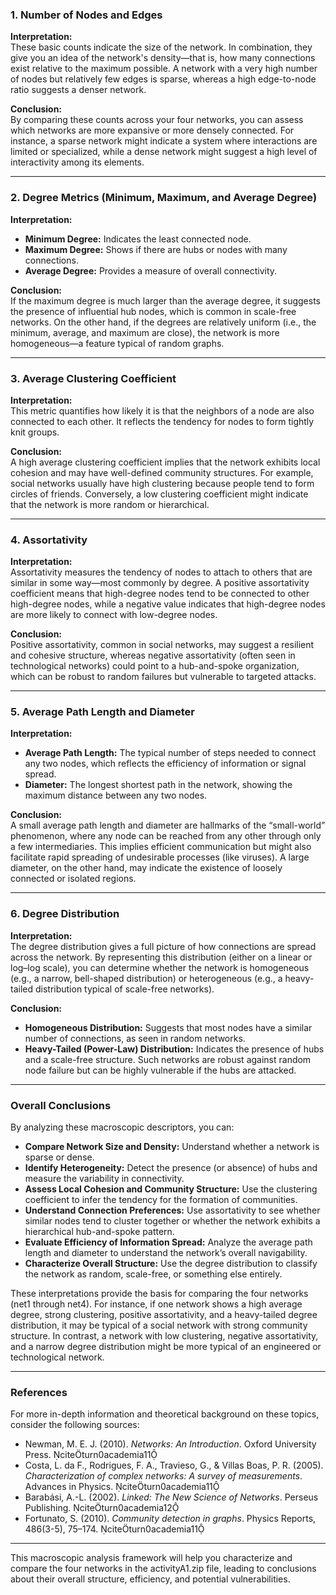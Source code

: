 ### 1. Number of Nodes and Edges

**Interpretation:**  
These basic counts indicate the size of the network. In combination, they give you an idea of the network's density—that is, how many connections exist relative to the maximum possible. A network with a very high number of nodes but relatively few edges is sparse, whereas a high edge-to-node ratio suggests a denser network. 

**Conclusion:**  
By comparing these counts across your four networks, you can assess which networks are more expansive or more densely connected. For instance, a sparse network might indicate a system where interactions are limited or specialized, while a dense network might suggest a high level of interactivity among its elements.

---

### 2. Degree Metrics (Minimum, Maximum, and Average Degree)

**Interpretation:**  
- **Minimum Degree:** Indicates the least connected node.  
- **Maximum Degree:** Shows if there are hubs or nodes with many connections.  
- **Average Degree:** Provides a measure of overall connectivity.

**Conclusion:**  
If the maximum degree is much larger than the average degree, it suggests the presence of influential hub nodes, which is common in scale-free networks. On the other hand, if the degrees are relatively uniform (i.e., the minimum, average, and maximum are close), the network is more homogeneous—a feature typical of random graphs.

---

### 3. Average Clustering Coefficient

**Interpretation:**  
This metric quantifies how likely it is that the neighbors of a node are also connected to each other. It reflects the tendency for nodes to form tightly knit groups.

**Conclusion:**  
A high average clustering coefficient implies that the network exhibits local cohesion and may have well-defined community structures. For example, social networks usually have high clustering because people tend to form circles of friends. Conversely, a low clustering coefficient might indicate that the network is more random or hierarchical.

---

### 4. Assortativity

**Interpretation:**  
Assortativity measures the tendency of nodes to attach to others that are similar in some way—most commonly by degree. A positive assortativity coefficient means that high-degree nodes tend to be connected to other high-degree nodes, while a negative value indicates that high-degree nodes are more likely to connect with low-degree nodes.

**Conclusion:**  
Positive assortativity, common in social networks, may suggest a resilient and cohesive structure, whereas negative assortativity (often seen in technological networks) could point to a hub-and-spoke organization, which can be robust to random failures but vulnerable to targeted attacks.

---

### 5. Average Path Length and Diameter

**Interpretation:**  
- **Average Path Length:** The typical number of steps needed to connect any two nodes, which reflects the efficiency of information or signal spread.  
- **Diameter:** The longest shortest path in the network, showing the maximum distance between any two nodes.

**Conclusion:**  
A small average path length and diameter are hallmarks of the “small-world” phenomenon, where any node can be reached from any other through only a few intermediaries. This implies efficient communication but might also facilitate rapid spreading of undesirable processes (like viruses). A large diameter, on the other hand, may indicate the existence of loosely connected or isolated regions.

---

### 6. Degree Distribution

**Interpretation:**  
The degree distribution gives a full picture of how connections are spread across the network. By representing this distribution (either on a linear or log–log scale), you can determine whether the network is homogeneous (e.g., a narrow, bell-shaped distribution) or heterogeneous (e.g., a heavy-tailed distribution typical of scale-free networks).

**Conclusion:**  
- **Homogeneous Distribution:** Suggests that most nodes have a similar number of connections, as seen in random networks.  
- **Heavy-Tailed (Power-Law) Distribution:** Indicates the presence of hubs and a scale-free structure. Such networks are robust against random node failure but can be highly vulnerable if the hubs are attacked.

---

### Overall Conclusions

By analyzing these macroscopic descriptors, you can:
- **Compare Network Size and Density:** Understand whether a network is sparse or dense.
- **Identify Heterogeneity:** Detect the presence (or absence) of hubs and measure the variability in connectivity.
- **Assess Local Cohesion and Community Structure:** Use the clustering coefficient to infer the tendency for the formation of communities.
- **Understand Connection Preferences:** Use assortativity to see whether similar nodes tend to cluster together or whether the network exhibits a hierarchical hub-and-spoke pattern.
- **Evaluate Efficiency of Information Spread:** Analyze the average path length and diameter to understand the network’s overall navigability.
- **Characterize Overall Structure:** Use the degree distribution to classify the network as random, scale-free, or something else entirely.

These interpretations provide the basis for comparing the four networks (net1 through net4). For instance, if one network shows a high average degree, strong clustering, positive assortativity, and a heavy-tailed degree distribution, it may be typical of a social network with strong community structure. In contrast, a network with low clustering, negative assortativity, and a narrow degree distribution might be more typical of an engineered or technological network.

---

### References

For more in-depth information and theoretical background on these topics, consider the following sources:

- Newman, M. E. J. (2010). *Networks: An Introduction*. Oxford University Press. citeturn0academia11
- Costa, L. da F., Rodrigues, F. A., Travieso, G., & Villas Boas, P. R. (2005). *Characterization of complex networks: A survey of measurements*. Advances in Physics. citeturn0academia11
- Barabási, A.-L. (2002). *Linked: The New Science of Networks*. Perseus Publishing. citeturn0academia12
- Fortunato, S. (2010). *Community detection in graphs*. Physics Reports, 486(3-5), 75–174. citeturn0academia11

---

This macroscopic analysis framework will help you characterize and compare the four networks in the activityA1.zip file, leading to conclusions about their overall structure, efficiency, and potential vulnerabilities.